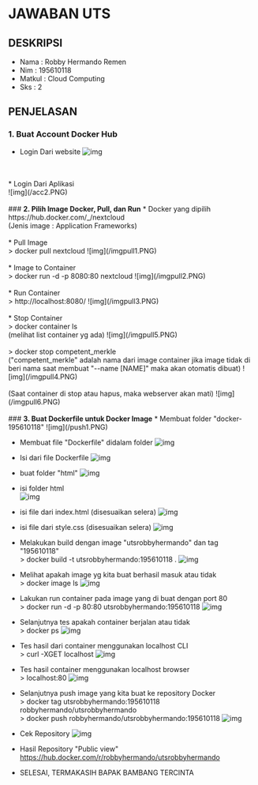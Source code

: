 # JAWABAN UTS

## DESKRIPSI
* Nama	 : Robby Hermando Remen
* Nim	 : 195610118
* Matkul : Cloud Computing
* Sks	 : 2

## PENJELASAN
### <b>1. Buat Account Docker Hub</b>
* Login Dari website
![img](/acc1.PNG)
<br>
<br>
* Login Dari Aplikasi<br>
![img](/acc2.PNG)
<br>
<br>
### <b>2. Pilih Image Docker, Pull, dan Run</b>
* Docker yang dipilih 
https://hub.docker.com/_/nextcloud
<br>(Jenis image : Application Frameworks)
<br>
<br>
* Pull Image
<br>> docker pull nextcloud
![img](/imgpull1.PNG)
<br>
<br>
* Image to Container
<br>> docker run -d -p 8080:80 nextcloud
![img](/imgpull2.PNG)
<br>
<br>
* Run Container
<br>> http://localhost:8080/
![img](/imgpull3.PNG)
<br>
<br>
* Stop Container
<br>> docker container ls
<br>(melihat list container yg ada)
![img](/imgpull5.PNG)
<br>
<br>> docker stop competent_merkle
<br>("competent_merkle" adalah nama dari image container jika image tidak di beri nama saat membuat "--name [NAME]" maka akan otomatis dibuat)
![img](/imgpull4.PNG)
<br>
<br>(Saat container di stop atau hapus, maka webserver akan mati)
![img](/imgpull6.PNG)
<br>
<br>
### <b>3. Buat Dockerfile untuk Docker Image</b>
* Membuat folder "docker-195610118"
![img](/push1.PNG)

* Membuat file "Dockerfile" didalam folder
![img](/push2.PNG)

* Isi dari file Dockerfile
![img](/push3.PNG)

* buat folder "html"
![img](/push4.PNG)

* isi folder html <br>
![img](/push5.PNG)

* isi file dari index.html (disesuaikan selera)
![img](/push6.PNG)

* isi file dari style.css (disesuaikan selera)
![img](/push7.PNG)

* Melakukan build dengan image "utsrobbyhermando" dan tag "195610118"
<br>> docker build -t utsrobbyhermando:195610118 .
![img](/push8.PNG)

* Melihat apakah image yg kita buat berhasil masuk atau tidak
<br>> docker image ls
![img](/push9.PNG)

* Lakukan run container pada image yang di buat dengan port 80
<br>> docker run -d -p 80:80 utsrobbyhermando:195610118
![img](/push10.PNG)

* Selanjutnya tes apakah container berjalan atau tidak
<br>> docker ps
![img](/push12.PNG)

* Tes hasil dari container menggunakan localhost CLI
<br>> curl -XGET localhost
![img](/push13.PNG)

* Tes hasil container menggunakan localhost browser
<br>> localhost:80
![img](/push11.PNG)

* Selanjutnya push image yang kita buat ke repository Docker
<br>> docker tag utsrobbyhermando:195610118 robbyhermando/utsrobbyhermando
<br>> docker push robbyhermando/utsrobbyhermando:195610118
![img](/push15.PNG)

* Cek Repository
![img](/push14.PNG)

* Hasil Repository "Public view" <br>
https://hub.docker.com/r/robbyhermando/utsrobbyhermando

* SELESAI, TERMAKASIH BAPAK BAMBANG TERCINTA